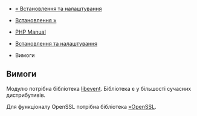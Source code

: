 - [« Встановлення та налаштування](event.setup.md)
- [Встановлення »](event.installation.md)

- [PHP Manual](index.md)
- [Встановлення та налаштування](event.setup.md)
- Вимоги

## Вимоги

Модулю потрібна бібліотека [libevent](http://libevent.org/).
Бібліотека є у більшості сучасних дистрибутивів.

Для функціоналу OpenSSL потрібна бібліотека
[»OpenSSL](http://www.openssl.org/).
